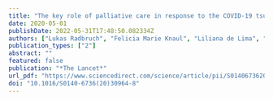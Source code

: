 ```yaml
---
title: "The key role of palliative care in response to the COVID-19 tsunami of suffering"
date: 2020-05-01
publishDate: 2022-05-31T17:48:50.082334Z
authors: ["Lukas Radbruch", "Felicia Marie Knaul", "Liliana de Lima", "Cornelis de Joncheere", "Afsan Bhadelia"]
publication_types: ["2"]
abstract: ""
featured: false
publication: "*The Lancet*"
url_pdf: "https://www.sciencedirect.com/science/article/pii/S0140673620309648"
doi: "10.1016/S0140-6736(20)30964-8"
---
```


